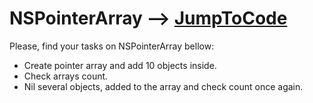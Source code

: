 # NSPointerArray --> [JumpToCode](https://github.com/dimatarelkin/NSPointerArray/blob/master/ClassroomNSPointerArray/ClassroomNSPointerArray/main.m)
Please, find your tasks on NSPointerArray bellow:
- Create pointer array and add 10 objects inside.
- Check arrays count.
- Nil several objects, added to the array and check count once again.
